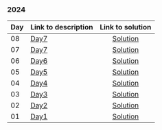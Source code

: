 ### 2024
| Day | Link to description | Link to solution
|:---|:---|:---:|
| 08 | [Day7](https://adventofcode.com/2024/day/8) | [Solution](https://github.com/T1r1osh/advent-of-code/tree/main/solutions/2024/Day08)|
| 07 | [Day7](https://adventofcode.com/2024/day/7) | [Solution](https://github.com/T1r1osh/advent-of-code/tree/main/solutions/2024/Day07)|
| 06 | [Day6](https://adventofcode.com/2024/day/6) | [Solution](https://github.com/T1r1osh/advent-of-code/tree/main/solutions/2024/Day06)|
| 05 | [Day5](https://adventofcode.com/2024/day/5) | [Solution](https://github.com/T1r1osh/advent-of-code/tree/main/solutions/2024/Day05)|
| 04 | [Day4](https://adventofcode.com/2024/day/4) | [Solution](https://github.com/T1r1osh/advent-of-code/tree/main/solutions/2024/Day04)|
| 03 | [Day3](https://adventofcode.com/2024/day/3) | [Solution](https://github.com/T1r1osh/advent-of-code/tree/main/solutions/2024/Day03)|
| 02 | [Day2](https://adventofcode.com/2024/day/2) | [Solution](https://github.com/T1r1osh/advent-of-code/tree/main/solutions/2024/Day02)|
| 01 | [Day1](https://adventofcode.com/2024/day/1) | [Solution](https://github.com/T1r1osh/advent-of-code/tree/main/solutions/2024/Day01)|